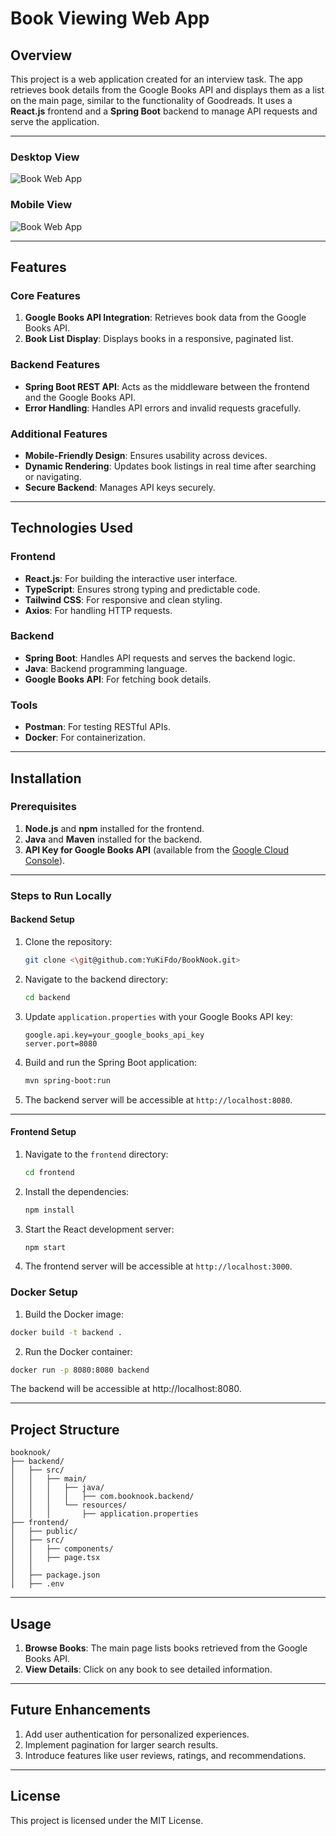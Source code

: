 # Book Viewing Web App

## Overview
This project is a web application created for an interview task. The app retrieves book details from the Google Books API and displays them as a list on the main page, similar to the functionality of Goodreads. It uses a **React.js** frontend and a **Spring Boot** backend to manage API requests and serve the application.

---
### Desktop View
![Book Web App](https://i.imgur.com/Ef3kYI8.png)

### Mobile View
![Book Web App](https://i.imgur.com/5MCn7iK.png)

---

## Features

### Core Features
1. **Google Books API Integration**: Retrieves book data from the Google Books API.  
2. **Book List Display**: Displays books in a responsive, paginated list.  

### Backend Features
- **Spring Boot REST API**: Acts as the middleware between the frontend and the Google Books API.  
- **Error Handling**: Handles API errors and invalid requests gracefully.

### Additional Features
- **Mobile-Friendly Design**: Ensures usability across devices.  
- **Dynamic Rendering**: Updates book listings in real time after searching or navigating.  
- **Secure Backend**: Manages API keys securely.

---

## Technologies Used

### Frontend
- **React.js**: For building the interactive user interface.  
- **TypeScript**: Ensures strong typing and predictable code.  
- **Tailwind CSS**: For responsive and clean styling.  
- **Axios**: For handling HTTP requests.

### Backend
- **Spring Boot**: Handles API requests and serves the backend logic.  
- **Java**: Backend programming language.  
- **Google Books API**: For fetching book details.

### Tools
- **Postman**: For testing RESTful APIs.  
- **Docker**: For containerization.

---

## Installation

### Prerequisites
1. **Node.js** and **npm** installed for the frontend.  
2. **Java** and **Maven** installed for the backend.  
3. **API Key for Google Books API** (available from the [Google Cloud Console](https://console.cloud.google.com/)).

---

### Steps to Run Locally

#### Backend Setup
1. Clone the repository:  
   ```bash
   git clone <\git@github.com:YuKiFdo/BookNook.git>
   ```  

2. Navigate to the backend directory:  
   ```bash
   cd backend
   ```  

3. Update `application.properties` with your Google Books API key:  
   ```properties
   google.api.key=your_google_books_api_key
   server.port=8080
   ```  

4. Build and run the Spring Boot application:  
   ```bash
   mvn spring-boot:run
   ```  

5. The backend server will be accessible at `http://localhost:8080`.

---

#### Frontend Setup
1. Navigate to the `frontend` directory:  
   ```bash
   cd frontend
   ```  

2. Install the dependencies:  
   ```bash
   npm install
   ```  

3. Start the React development server:  
   ```bash
   npm start
   ```  

4. The frontend server will be accessible at `http://localhost:3000`.


### Docker Setup

1. Build the Docker image:
```bash
docker build -t backend .
```
2. Run the Docker container:
```bash
docker run -p 8080:8080 backend
```
The backend will be accessible at http://localhost:8080.

---

## Project Structure

```
booknook/  
├── backend/  
│   ├── src/  
│   │   ├── main/  
│   │   │   ├── java/  
│   │   │   │   ├── com.booknook.backend/  
│   │   │   └── resources/  
│   │   │       ├── application.properties  
├── frontend/  
│   ├── public/  
│   ├── src/  
│   │   ├── components/  
│   │   ├── page.tsx
│   │   
│   ├── package.json  
│   ├── .env  
```

---

## Usage

1. **Browse Books**: The main page lists books retrieved from the Google Books API. 
2. **View Details**: Click on any book to see detailed information.

---

## Future Enhancements
1. Add user authentication for personalized experiences.  
2. Implement pagination for larger search results.  
3. Introduce features like user reviews, ratings, and recommendations.

---

## License
This project is licensed under the MIT License.